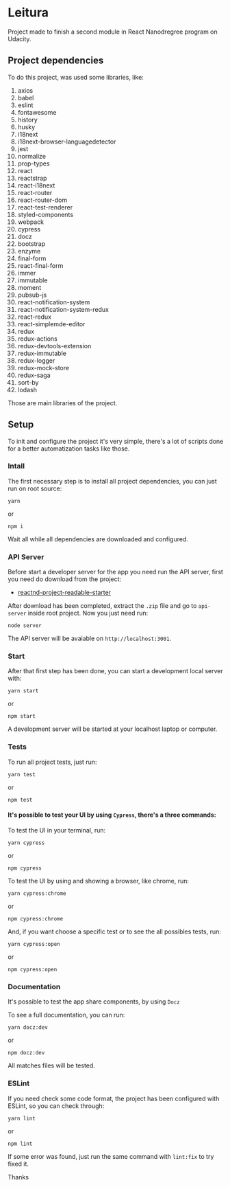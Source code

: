 # Leitura
Project made to finish a second module in React Nanodregree program on Udacity.

## Project dependencies
To do this project, was used some libraries, like:

1. axios
2. babel
3. eslint
4. fontawesome
5. history
6. husky
7. i18next
8. i18next-browser-languagedetector
9. jest
10. normalize
11. prop-types
12. react
13. reactstrap
14. react-i18next
15. react-router
16. react-router-dom
17. react-test-renderer
18. styled-components
19. webpack
20. cypress
21. docz
22. bootstrap
23. enzyme
23. final-form
24. react-final-form
25. immer
26. immutable
27. moment
28. pubsub-js
29. react-notification-system
30. react-notification-system-redux
31. react-redux
32. react-simplemde-editor
33. redux
34. redux-actions
35. redux-devtools-extension
36. redux-immutable
37. redux-logger
38. redux-mock-store
39. redux-saga
40. sort-by
41. lodash

Those are main libraries of the project.

## Setup
To init and configure the project it's very simple, there's a lot of scripts done for a better automatization tasks like those.

### Intall
The first necessary step is to install all project dependencies, you can just run on root source:

```
yarn
```

or

```
npm i
```

Wait all while all dependencies are downloaded and configured.

### API Server
Before start a developer server for the app you need run the API server, first you need do download from the project:

- [reactnd-project-readable-starter](https://github.com/udacity/reactnd-project-readable-starter)

After download has been completed, extract the `.zip` file and go to `api-server` inside root project. Now you just need run:

```
node server
```

The API server will be avaiable on `http://localhost:3001`.

### Start
After that first step has been done, you can start a development local server with:

```
yarn start
```

or

```
npm start
```

A development server will be started at your localhost laptop or computer.

### Tests
To run all project tests, just run:

```
yarn test
```

or

```
npm test
```

#### It's possible to test your UI by using `Cypress`, there's a three commands:

To test the UI in your terminal, run:

```
yarn cypress
```

or

```
npm cypress
```

To test the UI by using and showing a browser, like chrome, run:

```
yarn cypress:chrome
```

or

```
npm cypress:chrome
```

And, if you want choose a specific test or to see the all possibles tests, run:

```
yarn cypress:open
```

or

```
npm cypress:open
```

### Documentation

It's possible to test the app share components, by using `Docz`

To see a full documentation, you can run:

```
yarn docz:dev
```

or

```
npm docz:dev
```

All matches files will be tested.

### ESLint
If you need check some code format, the project has been configured with ESLint, so you can check through:

```
yarn lint
```

or

```
npm lint
```

If some error was found, just run the same command with `lint:fix` to try fixed it.

Thanks
